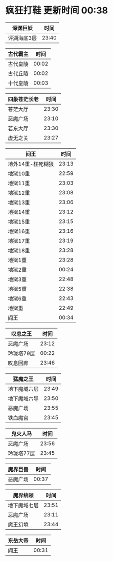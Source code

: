 # 疯狂打鞋 更新时间 00:38

| 深渊巨妖   | 时间    |
|--------|-------|
| 评湖海底3层 | 23:40 |

| 古代霸主   | 时间    |
|--------|-------|
| 古代皇陵 | 00:02 |
| 古代丘陵 | 00:02 |
| 十代皇陵 | 00:03 |

| 四象苍茫长老   | 时间    |
|--------|-------|
| 苍茫大厅 | 23:30 |
| 恶魔广场 | 23:10 |
| 若东大厅 | 23:30 |
| 虚无之关 | 23:27 |

| 间王   | 时间    |
|--------|-------|
| 地外14重-枉死糊狼 | 23:13 |
| 地狱10重 | 22:59 |
| 地狱11重 | 23:03 |
| 地狱12重 | 23:08 |
| 地狱13重 | 23:06 |
| 地狱14重 | 23:12 |
| 地狱15重 | 23:15 |
| 地狱16重 | 23:16 |
| 地狱17重 | 23:19 |
| 地狱18重 | 23:28 |
| 地狱1重 | 23:28 |
| 地狱2重 | 00:24 |
| 地狱3重 | 22:48 |
| 地狱5重 | 22:38 |
| 地狱6重 | 22:43 |
| 地狱重 | 22:49 |
| 阎王 | 00:34 |

| 叹息之王   | 时间    |
|--------|-------|
| 恶魔广场 | 23:12 |
| 玲珑塔79层 | 00:22 |
| 叹息回廊 | 23:46 |

| 猛魔之王   | 时间    |
|--------|-------|
| 地下魔域六层 | 23:49 |
| 地下魔域六导 | 23:50 |
| 恶魔广场 | 23:55 |
| 铁血魔宫 | 23:45 |

| 鬼火人马   | 时间    |
|--------|-------|
| 恶魔广场 | 23:56 |
| 玲珑塔77层 | 23:45 |

| 魔界巨兽   | 时间    |
|--------|-------|
| 恶魔广场 | 00:37 |

| 魔界统领   | 时间    |
|--------|-------|
| 地下魔域七层 | 23:51 |
| 恶魔广场 | 23:11 |
| 魔王幻境 | 23:44 |

| 东岳大帝   | 时间    |
|--------|-------|
| 阎王 | 00:31 |
